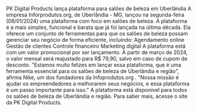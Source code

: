 PK Digital Products lança plataforma para salões de beleza em Uberlândia
A empresa Inforprodutos.org, de Uberlândia - MG, lançou na segunda-feira (08/01/2024) uma plataforma com foco em salões de beleza.
A plataforma é a mais simples, funcional e barata que já foi lançada na última década. Ela oferece um conjunto de ferramentas para que os salões de beleza possam gerenciar seu negócio de forma eficiente, incluindo:
Agendamento online
Gestão de clientes
Controle financeiro
Marketing digital
A plataforma está com um valor promocional por ser lançamento. A partir de março de 2024, o valor mensal será reajustado para R$ 79,90, salvo em caso de cupom de desconto.
"Estamos muito felizes em lançar essa plataforma, que é uma ferramenta essencial para os salões de beleza de Uberlândia e região", afirma Nike, um dos fundadores da Infoprodutos.org . "Nossa missão é ajudar os empreendedores a melhorarem seus negócios, e essa plataforma é um passo importante para isso."
A plataforma está disponível para todos os salões de beleza de Uberlândia e região. Para saber mais, acesse o site da PK Digital Products.
